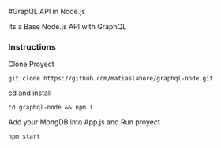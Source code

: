 #GrapQL API in Node.js

Its a Base Node.js API with GraphQL

### Instructions

Clone Proyect
```
git clone https://github.com/matiaslahore/graphql-node.git
```
cd and install
```
cd graphql-node && npm i
```

Add your MongDB into App.js and Run proyect
```
npm start
```